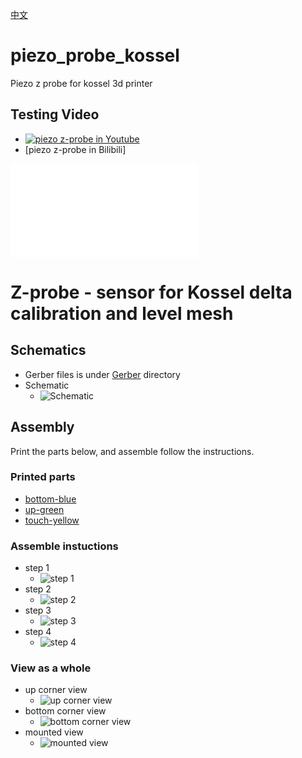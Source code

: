 [中文](./README-cn.md)
# piezo_probe_kossel
Piezo z probe for kossel 3d printer
## Testing Video
- [![piezo z-probe in Youtube](http://img.youtube.com/vi/lyBaAa0_jc8/0.jpg)](https://www.youtube.com/watch?v=lyBaAa0_jc8)
- [piezo z-probe in Bilibili]
<iframe src="//player.bilibili.com/player.html?aid=290286253&bvid=BV1Wf4y1p7ZC&cid=329649797&page=1" scrolling="no" border="0" frameborder="no" framespacing="0" allowfullscreen="true"> </iframe>

# Z-probe - sensor for Kossel delta calibration and level mesh
## Schematics
- Gerber files is under [Gerber](./Gerber/) directory
- Schematic
  - ![Schematic](./Schematics/Schematic_z%20probe%20piezo-LM358.png)
## Assembly
Print the parts below, and assemble follow the instructions.
### Printed parts
- [bottom-blue](./printed_parts/kossel%20E3D%20mount/Z%20PROBE%20-%20piezo%20mount-bottom.stl)
- [up-green](./printed_parts/kossel%20E3D%20mount/Z%20PROBE%20-%20piezo%20mount-up.stl)
- [touch-yellow](./printed_parts/kossel%20E3D%20mount/Z%20PROBE%20-%20piezo%20mount-touch.stl)
### Assemble instuctions
- step 1
  - ![step 1](./assembly-1.jpg)
- step 2
  - ![step 2](./assembly-2.jpg)
- step 3
  - ![step 3](./assembly-3.jpg)
- step 4
  - ![step 4](./assembly-4.jpg)

### View as a whole 
- up corner view
  - ![up corner view](./printed_parts/kossel%20E3D%20mount/view-2.png)
- bottom corner view
  - ![bottom corner view](./printed_parts/kossel%20E3D%20mount/view-1.png)
- mounted view
  - ![mounted view](./assembly-final.jpg)
